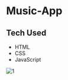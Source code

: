 # Music-App

## Tech Used

- HTML
- CSS
- JavaScript 


![1](https://github.com/ayushanandmishra/Music-App/assets/107947490/c0ad2305-b23d-4b4a-8ea7-e6d3454332f4)
